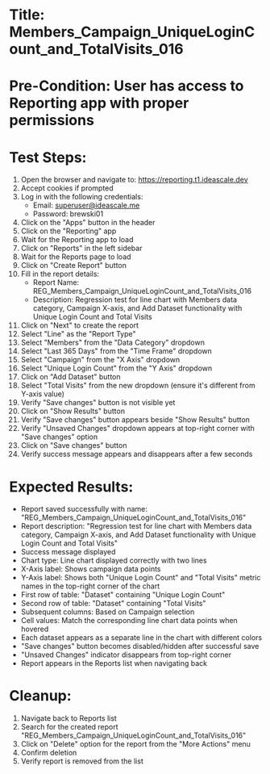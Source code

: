 # Title: Members_Campaign_UniqueLoginCount_and_TotalVisits_016

# Pre-Condition: User has access to Reporting app with proper permissions

# Test Steps:
1. Open the browser and navigate to: https://reporting.t1.ideascale.dev
2. Accept cookies if prompted
3. Log in with the following credentials:
   - Email: superuser@ideascale.me
   - Password: brewski01
4. Click on the "Apps" button in the header
5. Click on the "Reporting" app
6. Wait for the Reporting app to load
7. Click on "Reports" in the left sidebar
8. Wait for the Reports page to load
9. Click on "Create Report" button
10. Fill in the report details:
    - Report Name: REG_Members_Campaign_UniqueLoginCount_and_TotalVisits_016
    - Description: Regression test for line chart with Members data category, Campaign X-axis, and Add Dataset functionality with Unique Login Count and Total Visits
11. Click on "Next" to create the report
12. Select "Line" as the "Report Type"
13. Select "Members" from the "Data Category" dropdown
14. Select "Last 365 Days" from the "Time Frame" dropdown
15. Select "Campaign" from the "X Axis" dropdown
16. Select "Unique Login Count" from the "Y Axis" dropdown
17. Click on "Add Dataset" button
18. Select "Total Visits" from the new dropdown (ensure it's different from Y-axis value)
19. Verify "Save changes" button is not visible yet
20. Click on "Show Results" button
21. Verify "Save changes" button appears beside "Show Results" button
22. Verify "Unsaved Changes" dropdown appears at top-right corner with "Save changes" option
23. Click on "Save changes" button
24. Verify success message appears and disappears after a few seconds

# Expected Results:
- Report saved successfully with name: "REG_Members_Campaign_UniqueLoginCount_and_TotalVisits_016"
- Report description: "Regression test for line chart with Members data category, Campaign X-axis, and Add Dataset functionality with Unique Login Count and Total Visits"
- Success message displayed
- Chart type: Line chart displayed correctly with two lines
- X-Axis label: Shows campaign data points
- Y-Axis label: Shows both "Unique Login Count" and "Total Visits" metric names in the top-right corner of the chart
- First row of table: "Dataset" containing "Unique Login Count"
- Second row of table: "Dataset" containing "Total Visits"
- Subsequent columns: Based on Campaign selection
- Cell values: Match the corresponding line chart data points when hovered
- Each dataset appears as a separate line in the chart with different colors
- "Save changes" button becomes disabled/hidden after successful save
- "Unsaved Changes" indicator disappears from top-right corner
- Report appears in the Reports list when navigating back

# Cleanup:
1. Navigate back to Reports list
2. Search for the created report "REG_Members_Campaign_UniqueLoginCount_and_TotalVisits_016"
3. Click on "Delete" option for the report from the "More Actions" menu
4. Confirm deletion
5. Verify report is removed from the list
